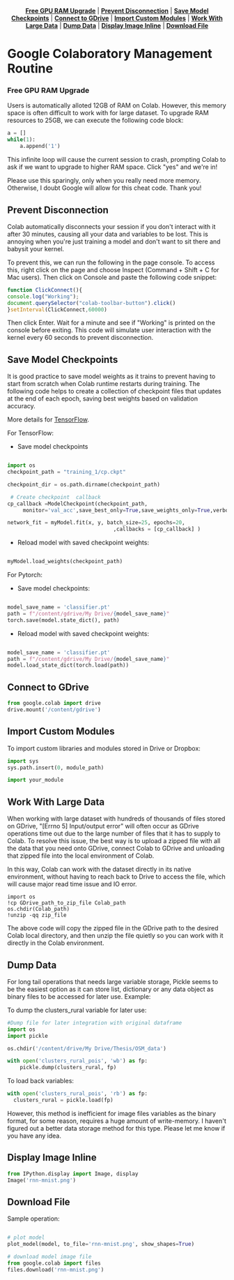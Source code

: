 <p align="center">
<b><a href="#free-gpu-ram-upgrade">Free GPU RAM Upgrade</a></b>
|
<b><a href="#prevent-disconnection">Prevent Disconnection</a></b>
|
<b><a href="#save-model-checkpoints">Save Model Checkpoints</a></b>
|
<b><a href="#connect-to-gdrive">Connect to GDrive</a></b>
|
<b><a href="#import-custom-modules">Import Custom Modules</a></b>
|
<b><a href="#work-with-large-data">Work With Large Data</a></b>
|
<b><a href="#dump-data">Dump Data</a></b>
|
<b><a href="#display-image-inline">Display Image Inline</a></b>
|
<b><a href="#download-file">Download File</a></b>
</p>

# Google Colaboratory Management Routine 

### Free GPU RAM Upgrade 

Users is automatically alloted 12GB of RAM on Colab. However, this memory space is often difficult to work with for large dataset. To upgrade RAM resources to 25GB, we can execute the following code block: 

```python
a = []
while(1):
    a.append('1')
```

This infinite loop will cause the current session to crash, prompting Colab to ask if we want to upgrade to higher RAM space. Click "yes" and we're in!

Please use this sparingly, only when you really need more memory. Otherwise, I doubt Google will allow for this cheat code. Thank you! 

## Prevent Disconnection

Colab automatically disconnects your session if you don't interact with it after 30 minutes, causing all your data and variables to be lost. This is annoying when you're just training a model and don't want to sit there and babysit your kernel. 

To prevent this, we can run the following in the page console. To access this, right click on the page and choose Inspect (Command + Shift + C for Mac users). Then click on Console and paste the following code snippet:

```javascript
function ClickConnect(){
console.log("Working"); 
document.querySelector("colab-toolbar-button").click() 
}setInterval(ClickConnect,60000)
```

Then click Enter. Wait for a minute and see if "Working" is printed on the console before exiting. This code will simulate user interaction with the kernel every 60 seconds to prevent disconnection. 

## Save Model Checkpoints

It is good practice to save model weights as it trains to prevent having to start from scratch when Colab runtime restarts during training. The following code helps to create a collection of checkpoint files that updates at the end of each epoch, saving best weights based on validation accuracy. 

More details for [TensorFlow](https://colab.research.google.com/github/tensorflow/docs/blob/master/site/en/tutorials/keras/save_and_load.ipynb#scrollTo=S_FA-ZvxuXQV). 

For TensorFlow:

- Save model checkpoints

```python

import os 
checkpoint_path = "training_1/cp.ckpt" 

checkpoint_dir = os.path.dirname(checkpoint_path)

 # Create checkpoint  callback 
cp_callback =ModelCheckpoint(checkpoint_path, 
     monitor='val_acc',save_best_only=True,save_weights_only=True,verbose=1)

network_fit = myModel.fit(x, y, batch_size=25, epochs=20,
                                  ,callbacks = [cp_callback] )
```

- Reload model with saved checkpoint weights:

```python

myModel.load_weights(checkpoint_path)
```

For Pytorch: 

- Save model checkpoints:

```python

model_save_name = 'classifier.pt'
path = f"/content/gdrive/My Drive/{model_save_name}" 
torch.save(model.state_dict(), path)
```

- Reload model with saved checkpoint weights:

```python

model_save_name = 'classifier.pt'
path = f"/content/gdrive/My Drive/{model_save_name}"
model.load_state_dict(torch.load(path))
```

## Connect to GDrive 

```python
from google.colab import drive
drive.mount('/content/gdrive')
```

## Import Custom Modules 

To import custom libraries and modules stored in Drive or Dropbox:

```python
import sys
sys.path.insert(0, module_path)

import your_module
```

## Work With Large Data

When working with large dataset with hundreds of thousands of files stored on GDrive, "[Errno 5] Input/output error" will often occur as GDrive operations time out due to the large number of files that it has to supply to Colab. To resolve this issue, the best way is to upload a zipped file with all the data that you need onto GDrive, connect Colab to GDrive and unloading that zipped file into the local environment of Colab. 

In this way, Colab can work with the dataset directly in its native environment, without having to reach back to Drive to access the file, which will cause major read time issue and IO error. 

```console
import os
!cp GDrive_path_to_zip_file Colab_path
os.chdir(Colab_path)
!unzip -qq zip_file
```

The above code will copy the zipped file in the GDrive path to the desired Colab local directory, and then unzip the file quietly so you can work with it directly in the Colab environment. 

## Dump Data

For long tail operations that needs large variable storage, Pickle seems to be the easiest option as it can store list, dictionary or any data object as binary files to be accessed for later use. Example:

To dump the clusters_rural variable for later use: 

```python
#Dump file for later integration with original dataframe
import os
import pickle

os.chdir('/content/drive/My Drive/Thesis/OSM_data')

with open('clusters_rural_pois', 'wb') as fp:
    pickle.dump(clusters_rural, fp)
```

To load back variables: 

```python
with open('clusters_rural_pois', 'rb') as fp:
  clusters_rural = pickle.load(fp)
```

However, this method is inefficient for image files variables as the binary format, for some reason, requires a huge amount of write-memory. I haven't figured out a better data storage method for this type. Please let me know if you have any idea. 

## Display Image Inline 

```python
from IPython.display import Image, display
Image('rnn-mnist.png')
```

## Download File

Sample operation:

```python

# plot model
plot_model(model, to_file='rnn-mnist.png', show_shapes=True)

# download model image file
from google.colab import files
files.download('rnn-mnist.png')
```

